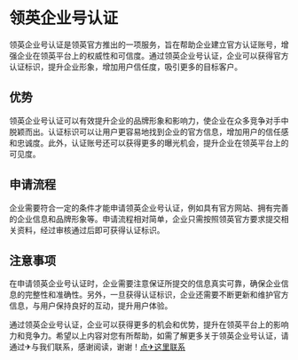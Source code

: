 # 领英企业号认证

领英企业号认证是领英官方推出的一项服务，旨在帮助企业建立官方认证账号，增强企业在领英平台上的权威性和可信度。通过领英企业号认证，企业可以获得官方认证标识，提升企业形象，增加用户信任度，吸引更多的目标客户。

## 优势

领英企业号认证可以有效提升企业的品牌形象和影响力，使企业在众多竞争对手中脱颖而出。认证标识可以让用户更容易地找到企业的官方信息，增加用户的信任感和忠诚度。此外，认证账号还可以获得更多的曝光机会，提升企业在领英平台上的可见度。

## 申请流程

企业需要符合一定的条件才能申请领英企业号认证，例如具有官方网站、拥有完善的企业信息和品牌形象等。申请流程相对简单，企业只需按照领英官方要求提交相关资料，经过审核通过后即可获得认证标识。

## 注意事项

在申请领英企业号认证时，企业需要注意保证所提交的信息真实可靠，确保企业信息的完整性和准确性。另外，一旦获得认证标识，企业还需要不断更新和维护官方信息，与用户保持良好的互动，提升用户体验。

通过领英企业号认证，企业可以获得更多的机会和优势，提升在领英平台上的影响力和竞争力。希望以上内容对您有所帮助，如需了解更多关于领英企业号认证，请通过✈与我们联系，感谢阅读，谢谢！[点✈这里联系](https://ww.k02.cc)